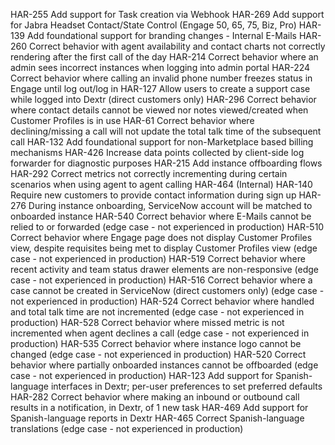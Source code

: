 HAR-255 Add support for Task creation via Webhook
HAR-269 Add support for Jabra Headset Contact/State Control (Engage 50, 65, 75, Biz, Pro)
HAR-139 Add foundational support for branding changes - Internal E-Mails
HAR-260 Correct behavior with agent availability and contact charts not correctly rendering after the first call of the day
HAR-214 Correct behavior where an admin sees incorrect instances when logging into admin portal
HAR-224 Correct behavior where calling an invalid phone number freezes status in Engage until log out/log in
HAR-127 Allow users to create a support case while logged into Dextr (direct customers only)
HAR-296 Correct behavior where contact details cannot be viewed nor notes viewed/created when Customer Profiles is in use
HAR-61 Correct behavior where declining/missing a call will not update the total talk time of the subsequent call
HAR-132 Add foundational support for non-Marketplace based billing mechanisms
HAR-426 Increase data points collected by client-side log forwarder for diagnostic purposes
HAR-215 Add instance offboarding flows
HAR-292 Correct metrics not correctly incrementing during certain scenarios when using agent to agent calling
HAR-464 (Internal)
HAR-140 Require new customers to provide contact information during sign up
HAR-276 During instance onboarding, ServiceNow account will be matched to onboarded instance
HAR-540 Correct behavior where E-Mails cannot be relied to or forwarded (edge case - not experienced in production)
HAR-510 Correct behavior where Engage page does not display Customer Profiles view, despite requisites being met to display Customer Profiles view (edge case - not experienced in production)
HAR-519 Correct behavior where recent activity and team status drawer elements are non-responsive (edge case - not experienced in production)
HAR-516 Correct behavior where a case cannot be created in ServiceNow (direct customers only) (edge case - not experienced in production)
HAR-524 Correct behavior where handled and total talk time are not incremented (edge case - not experienced in production)
HAR-528 Correct behavior where missed metric is not incremented when agent declines a call (edge case - not experienced in production)
HAR-535 Correct behavior where instance logo cannot be changed (edge case - not experienced in production)
HAR-520 Correct behavior where partially onboarded instances cannot be offboarded (edge case - not experienced in production)
HAR-123 Add support for Spanish-language interfaces in Dextr; per-user preferences to set preferred defaults
HAR-282 Correct behavior where making an inbound or outbound call results in a notification, in Dextr, of 1 new task
HAR-469 Add support for Spanish-language reports in Dextr
HAR-465 Correct Spanish-language translations (edge case - not experienced in production)
